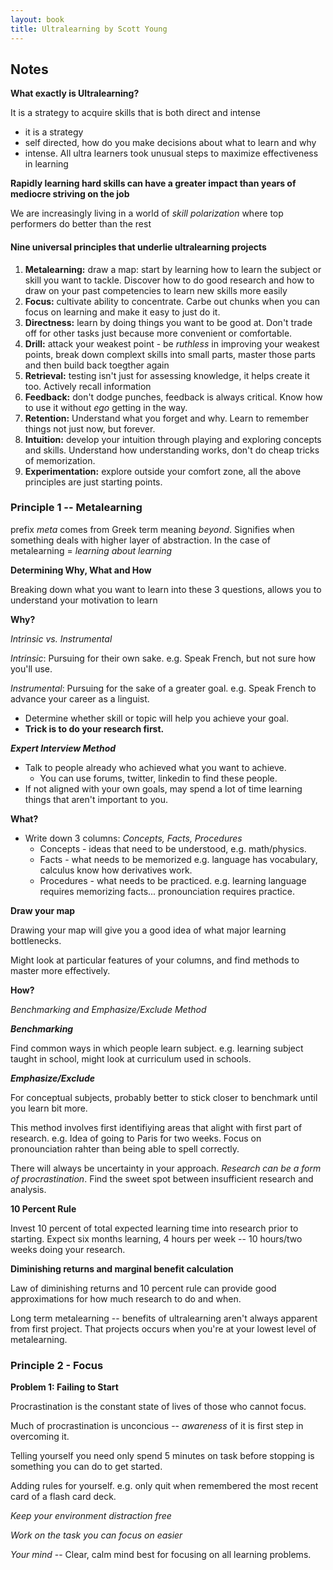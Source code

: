 ```yaml
---
layout: book
title: Ultralearning by Scott Young
---
```




## Notes

**What exactly is Ultralearning?**

It is a strategy to acquire skills that is both direct and intense
- it is a strategy
- self directed, how do you make decisions about what to learn and why
- intense. All ultra learners took unusual steps to maximize effectiveness in learning

**Rapidly learning hard skills can have a greater impact than years of mediocre striving on the job**

We are increasingly living in a world of _skill polarization_ where top performers do better than the rest

#### Nine universal principles that underlie ultralearning projects
1. **Metalearning:** draw a map: start by learning how to learn the subject or skill you want to tackle. Discover how to do good research and how to draw on your past competencies to learn new skills more easily
2. **Focus:** cultivate ability to concentrate. Carbe out chunks when you can focus on learning and make it easy to just do it.
3. **Directness:** learn by doing things you want to be good at. Don't trade off for other tasks just because more convenient or comfortable.
4. **Drill:** attack your weakest point - be _ruthless_ in improving your weakest points, break down complext skills into small parts, master those parts and then build back toegther again
5. **Retrieval:** testing isn't just for assessing knowledge, it helps create it too. Actively recall information
6. **Feedback:** don't dodge punches, feedback is always critical. Know how to use it without _ego_ getting in the way.
7. **Retention:** Understand what you forget and why. Learn to remember things not just now, but forever.
8. **Intuition:** develop your intuition through playing and exploring concepts and skills. Understand how understanding works, don't do cheap tricks of memorization.
9. **Experimentation:** explore outside your comfort zone, all the above principles are just starting points.

### Principle 1 -- Metalearning

prefix _meta_ comes from Greek term meaning _beyond_. Signifies when something deals with higher layer of abstraction. In the case of metalearning = _learning about learning_

**Determining Why, What and How**

Breaking down what you want to learn into these 3 questions, allows you to understand your motivation to learn

**Why?**

_Intrinsic vs. Instrumental_

_Intrinsic_: Pursuing for their own sake. e.g. Speak French, but not sure how you'll use.

_Instrumental_: Pursuing for the sake of a greater goal. e.g. Speak French to advance your career as a linguist.
- Determine whether skill or topic will help you achieve your goal.
- **Trick is to do your research first.**

_**Expert Interview Method**_

- Talk to people already who achieved what you want to achieve.
    - You can use forums, twitter, linkedin to find these people.
- If not aligned with your own goals, may spend a lot of time learning things that aren't important to you.

**What?**

- Write down 3 columns: _Concepts, Facts, Procedures_
    - Concepts - ideas that need to be understood, e.g. math/physics.
    - Facts - what needs to be memorized e.g. language has vocabulary, calculus know how derivatives work.
    - Procedures - what needs to be practiced. e.g. learning language requires memorizing facts... pronounciation requires practice.

**Draw your map**

Drawing your map will give you a good idea of what major learning bottlenecks.

Might look at particular features of your columns, and find methods to master more effectively. 

**How?**

_Benchmarking and Emphasize/Exclude Method_

_**Benchmarking**_

Find common ways in which people learn subject. e.g. learning subject taught in school, might look at curriculum used in schools.

_**Emphasize/Exclude**_

For conceptual subjects, probably better to stick closer to benchmark until you learn bit more.

This method involves first identifiying areas that alight with first part of research. e.g. Idea of going to Paris for two weeks. Focus on pronounciation rahter than being able to spell correctly.

There will always be uncertainty in your approach. _Research can be a form of procrastination_. Find the sweet spot between insufficient research and analysis.

**10 Percent Rule**

Invest 10 percent of total expected learning time into research prior to starting. Expect six months learning, 4 hours per week -- 10 hours/two weeks doing your research.

**Diminishing returns and marginal benefit calculation**

Law of diminishing returns and 10 percent rule can provide good approximations for how much research to do and when.

Long term metalearning -- benefits of ultralearning aren't always apparent from first project. That projects occurs when you're at your lowest level of metalearning.

### Principle 2 - Focus

**Problem 1: Failing to Start**

Procrastination is the constant state of lives of those who cannot focus.

Much of procrastination is unconcious -- _awareness_ of it is first step in overcoming it.

Telling yourself you need only spend 5 minutes on task before stopping is something you can do to get started.

Adding rules for yourself. e.g. only quit when remembered the most recent card of a flash card deck.

_Keep your environment distraction free_

_Work on the task you can focus on easier_

_Your mind_ -- Clear, calm mind best for focusing on all learning problems.